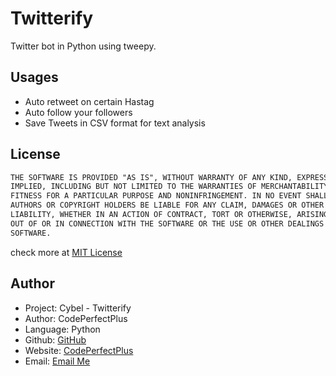 # Twitterify

Twitter bot in Python using tweepy.

## Usages

- Auto retweet on certain Hastag
- Auto follow your followers
- Save Tweets in CSV format for text analysis

## License

```txt
THE SOFTWARE IS PROVIDED "AS IS", WITHOUT WARRANTY OF ANY KIND, EXPRESS OR
IMPLIED, INCLUDING BUT NOT LIMITED TO THE WARRANTIES OF MERCHANTABILITY,
FITNESS FOR A PARTICULAR PURPOSE AND NONINFRINGEMENT. IN NO EVENT SHALL THE
AUTHORS OR COPYRIGHT HOLDERS BE LIABLE FOR ANY CLAIM, DAMAGES OR OTHER
LIABILITY, WHETHER IN AN ACTION OF CONTRACT, TORT OR OTHERWISE, ARISING FROM,
OUT OF OR IN CONNECTION WITH THE SOFTWARE OR THE USE OR OTHER DEALINGS IN THE
SOFTWARE.
```

check more at [MIT License](/LICENSE)

## Author

- Project: Cybel - Twitterify
- Author: CodePerfectPlus
- Language: Python
- Github: [GitHub](https://github.com/codePerfectPlus)
- Website: [CodePerfectPlus](http://codeperfectplus.herokuapp.com/)
- Email: [Email Me](mailto:codeperfectplus@gmail.com)